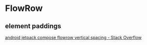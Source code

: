 # FlowRow
## element paddings
[android jetpack compose flowrow vertical spacing - Stack Overflow](https://stackoverflow.com/questions/76283345/android-jetpack-compose-flowrow-vertical-spacing)